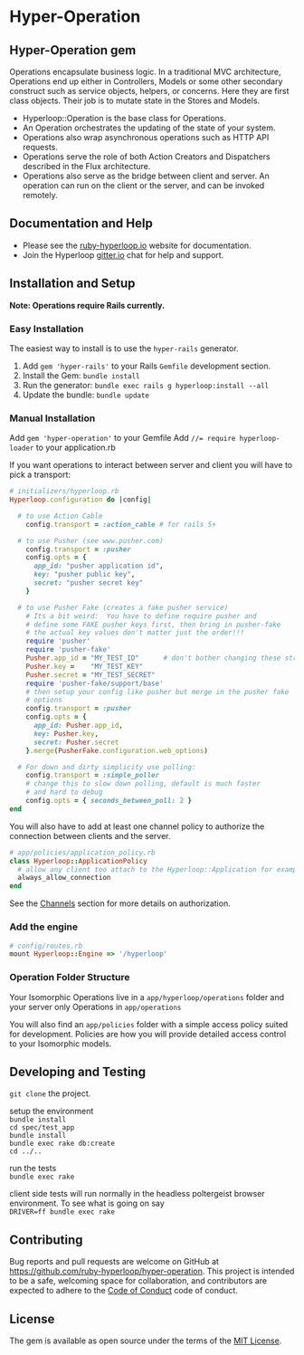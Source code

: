#  Hyper-Operation

## Hyper-Operation gem

Operations encapsulate business logic. In a traditional MVC architecture, Operations end up either in Controllers, Models or some other secondary construct such as service objects, helpers, or concerns. Here they are first class objects. Their job is to mutate state in the Stores and Models.

+ Hyperloop::Operation is the base class for Operations.
+ An Operation orchestrates the updating of the state of your system.
+ Operations also wrap asynchronous operations such as HTTP API requests.
+ Operations serve the role of both Action Creators and Dispatchers described in the Flux architecture.
+ Operations also serve as the bridge between client and server. An operation can run on the client or the server, and can be invoked remotely.

## Documentation and Help

+ Please see the [ruby-hyperloop.io](http://ruby-hyperloop.io/) website for documentation.
+ Join the Hyperloop [gitter.io](https://gitter.im/ruby-hyperloop/chat) chat for help and support.

## Installation and Setup

**Note: Operations require Rails currently.**

### Easy Installation

The easiest way to install is to use the `hyper-rails` generator.

1. Add `gem 'hyper-rails'` to your Rails `Gemfile` development section.
2. Install the Gem: `bundle install`
3. Run the generator: `bundle exec rails g hyperloop:install --all`
4. Update the bundle: `bundle update`

### Manual Installation

Add `gem 'hyper-operation'` to your Gemfile
Add `//= require hyperloop-loader` to your application.rb

If you want operations to interact between server and client you will have to pick a transport:
```ruby
# initializers/hyperloop.rb
Hyperloop.configuration do |config|

  # to use Action Cable
    config.transport = :action_cable # for rails 5+

  # to use Pusher (see www.pusher.com)
    config.transport = :pusher
    config.opts = {
      app_id: "pusher application id",
      key: "pusher public key",
      secret: "pusher secret key"
    }

  # to use Pusher Fake (creates a fake pusher service)
    # Its a bit weird:  You have to define require pusher and
    # define some FAKE pusher keys first, then bring in pusher-fake
    # the actual key values don't matter just the order!!!
    require 'pusher'  
    require 'pusher-fake'
    Pusher.app_id = "MY_TEST_ID"      # don't bother changing these strings
    Pusher.key =    "MY_TEST_KEY"
    Pusher.secret = "MY_TEST_SECRET"
    require 'pusher-fake/support/base'
    # then setup your config like pusher but merge in the pusher fake
    # options
    config.transport = :pusher
    config.opts = {
      app_id: Pusher.app_id,
      key: Pusher.key,
      secret: Pusher.secret
    }.merge(PusherFake.configuration.web_options)

  # For down and dirty simplicity use polling:
    config.transport = :simple_poller
    # change this to slow down polling, default is much faster
    # and hard to debug
    config.opts = { seconds_between_poll: 2 }
end
```

You will also have to add at least one channel policy to authorize the connection between clients and the server.

```ruby
# app/policies/application_policy.rb
class Hyperloop::ApplicationPolicy
  # allow any client too attach to the Hyperloop::Application for example
  always_allow_connection  
end
```

See the [Channels](#channels) section for more details on authorization.

### Add the engine

```ruby
# config/routes.rb
mount Hyperloop::Engine => '/hyperloop'
```

### Operation Folder Structure

Your Isomorphic Operations live in a `app/hyperloop/operations` folder and your server only Operations in `app/operations`

You will also find an `app/policies` folder with a simple access policy suited for development.  Policies are how you will provide detailed access control to your Isomorphic models.  

## Developing and Testing

`git clone` the project.

setup the environment  
`bundle install`  
`cd spec/test_app`  
`bundle install`  
`bundle exec rake db:create`  
`cd ../..`  

run the tests  
`bundle exec rake`

client side tests will run normally in the headless poltergeist browser environment.  To see what is going on say  
`DRIVER=ff bundle exec rake`

## Contributing

Bug reports and pull requests are welcome on GitHub at https://github.com/ruby-hyperloop/hyper-operation. This project is intended to be a safe, welcoming space for collaboration, and contributors are expected to adhere to the [Code of Conduct](https://github.com/ruby-hyperloop/hyper-operation/blob/master/CODE_OF_CONDUCT.md) code of conduct.

## License

The gem is available as open source under the terms of the [MIT License](http://opensource.org/licenses/MIT).
